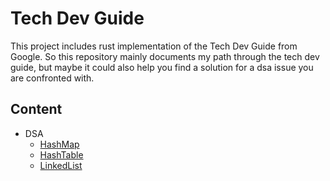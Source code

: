 # Tech Dev Guide

This project includes rust implementation of the Tech Dev Guide from Google.
So this repository mainly documents my path through the tech dev guide, but maybe 
it could also help you find a solution for a dsa issue you are confronted with.<br>

## Content

- DSA
  - <a href="src/dsa/hash_maps.rs">HashMap</a> 
  - <a href="src/dsa/hash_tables.rs">HashTable</a>
  - <a href="src/dsa/linked_list.rs">LinkedList</a>